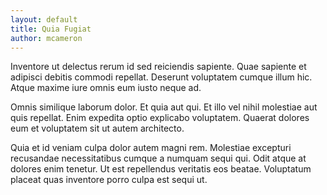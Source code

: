 ```yaml
---
layout: default
title: Quia Fugiat
author: mcameron
---
```


Inventore ut delectus rerum id sed reiciendis sapiente. Quae sapiente et adipisci debitis commodi repellat. Deserunt voluptatem cumque illum hic. Atque maxime iure omnis eum iusto neque ad.

Omnis similique laborum dolor. Et quia aut qui. Et illo vel nihil molestiae aut quis repellat. Enim expedita optio explicabo voluptatem. Quaerat dolores eum et voluptatem sit ut autem architecto.

Quia et id veniam culpa dolor autem magni rem. Molestiae excepturi recusandae necessitatibus cumque a numquam sequi qui. Odit atque at dolores enim tenetur. Ut est repellendus veritatis eos beatae. Voluptatum placeat quas inventore porro culpa est sequi ut.
